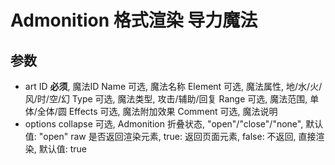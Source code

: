 # Admonition 格式渲染 导力魔法
## 参数
- art
    ID **必须**, 魔法ID
    Name 可选, 魔法名称
    Element 可选, 魔法属性, 地/水/火/风/时/空/幻
    Type 可选, 魔法类型, 攻击/辅助/回复
    Range 可选, 魔法范围, 单体/全体/圆
    Effects 可选, 魔法附加效果
    Comment 可选, 魔法说明
- options
    collapse 可选, Admonition 折叠状态, "open"/"close"/"none", 默认值: "open"
    raw 是否返回渲染元素, true: 返回页面元素, false: 不返回, 直接渲染, 默认值: true